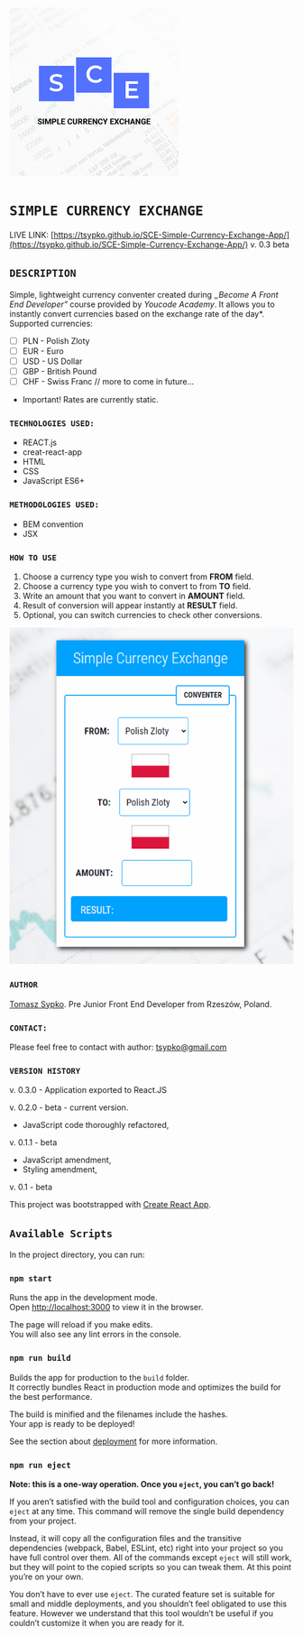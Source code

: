 
![SCE-logo](https://github.com/TSypko/SCE-Simple-Currency-Exchange-App/blob/master/images/share-mini.png?raw=true)
# `SIMPLE CURRENCY EXCHANGE`
LIVE LINK: [https://tsypko.github.io/SCE-Simple-Currency-Exchange-App/](https://tsypko.github.io/SCE-Simple-Currency-Exchange-App/)
 v. 0.3 beta
## `DESCRIPTION`
Simple, lightweight currency conventer created during ,*,Become A Front End Developer"* course provided by *Youcode Academy*.
It allows you to instantly convert currencies based on the exchange rate of the day*.
Supported currencies: 

 - [ ] PLN - Polish Zloty
 - [ ] EUR - Euro
 - [ ] USD - US Dollar
 - [ ] GBP - British Pound
 - [ ] CHF - Swiss Franc
 // more to come in future...
* Important! Rates are currently static.

### `TECHNOLOGIES USED:`

- REACT.js
- creat-react-app
- HTML
- CSS
- JavaScript ES6+


### `METHODOLOGIES USED:`

- BEM convention
- JSX

### `HOW TO USE`

1. Choose a currency type you wish to convert from **FROM** field.
2. Choose a currency type you wish to convert to from **TO** field.
3. Write an amount that you want to convert in **AMOUNT** field.
4. Result of conversion will appear instantly at **RESULT** field.
5. Optional, you can switch currencies to check other conversions.

![enter image description here](https://raw.githubusercontent.com/TSypko/SCE-Simple-Currency-Exchange-App/master/images/sce__usage.gif)

### `AUTHOR`
[Tomasz Sypko](https://tsypko.github.io/homepage/). Pre Junior Front End Developer from Rzeszów, Poland. 
### `CONTACT:`
Please feel free to contact with author: [tsypko@gmail.com](tsypko@gmail.com)

### `VERSION HISTORY`
v. 0.3.0 - Application exported to React.JS

v. 0.2.0 - beta - current version.
- JavaScript code thoroughly refactored,

v. 0.1.1 - beta
- JavaScript amendment,
- Styling amendment,

v. 0.1 - beta


This project was bootstrapped with [Create React App](https://github.com/facebook/create-react-app).

## `Available Scripts`

In the project directory, you can run:

### `npm start`

Runs the app in the development mode.<br />
Open [http://localhost:3000](http://localhost:3000) to view it in the browser.

The page will reload if you make edits.<br />
You will also see any lint errors in the console.

### `npm run build`

Builds the app for production to the `build` folder.<br />
It correctly bundles React in production mode and optimizes the build for the best performance.

The build is minified and the filenames include the hashes.<br />
Your app is ready to be deployed!

See the section about [deployment](https://facebook.github.io/create-react-app/docs/deployment) for more information.

### `npm run eject`

**Note: this is a one-way operation. Once you `eject`, you can’t go back!**

If you aren’t satisfied with the build tool and configuration choices, you can `eject` at any time. This command will remove the single build dependency from your project.

Instead, it will copy all the configuration files and the transitive dependencies (webpack, Babel, ESLint, etc) right into your project so you have full control over them. All of the commands except `eject` will still work, but they will point to the copied scripts so you can tweak them. At this point you’re on your own.

You don’t have to ever use `eject`. The curated feature set is suitable for small and middle deployments, and you shouldn’t feel obligated to use this feature. However we understand that this tool wouldn’t be useful if you couldn’t customize it when you are ready for it.